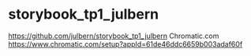 # storybook_tp1_julbern
https://github.com/julbern/storybook_tp1_julbern
Chromatic.com
https://www.chromatic.com/setup?appId=61de46ddc6659b003adaf60f
